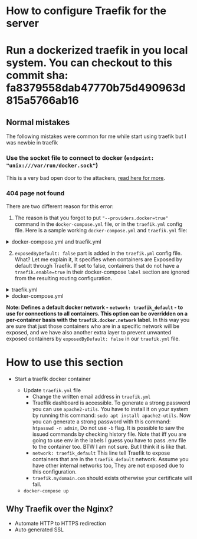 # How to configure Traefik for the server

# Run a dockerized traefik in you local system. You can checkout to this commit sha: fa8379558dab47770b75d490963d815a5766ab16

## Normal mistakes

The following mistakes were common for me while start using traefik but I was newbie in traefik

### Use the socket file to connect to docker (`endpoint: "unix:///var/run/docker.sock"`)

This is a very bad open door to the attackers, [read here for more](https://doc.traefik.io/traefik/providers/docker/#endpoint).

### 404 page not found

There are two different reason for this error:

1. The reason is that you forgot to put `"--providers.docker=true"` command in the `docker-compose.yml` file, or in the `traefik.yml` config file. Here is a sample working `docker-compose.yml` and `traefik.yml` file:

<details>
  <summary markdown="span">docker-compose.yml and traefik.yml</summary>

```yml
version: "3.7"

services:
  traefik:
    image: traefik:v2.6
    ports: - "80:80" - "8080:8080"
    volumes: - /var/run/docker.sock:/var/run/docker.sock - "./traefik.yml:/etc/traefik/traefik.yml:ro"
    networks: - traefik_default

  whoami:
    image: traefik/whoami:v1.8.0
    labels: - "traefik.http.routers.whoami.rule=Host(`whoami.docker.localhost`)"
    depends_on: - traefik
    networks: - traefik_default

networks:
  traefik_default:
    name: traefik_default
```

```yml
log:
  level: "DEBUG"
api:
  dashboard: true
  insecure: true
providers:
  docker:
    network: traefik_default
```

</details>

2. `exposedByDefault: false` part is added in the `traefik.yml` config file. What? Let me explain it, It specifies when containers are Exposed by default through Traefik. If set to false, containers that do not have a `traefik.enable=true` in their docker-compose `label` section are ignored from the resulting routing configuration.

<details>
  <summary markdown="span">traefik.yml</summary>

```yml
log:
  level: "DEBUG"
api:
  dashboard: true
  insecure: true
providers:
  docker:
    network: traefik_default
    exposedByDefault: false
```

</details>

<details>
  <summary markdown="span">docker-compose.yml</summary>

```yml
version: "3.7"

services:
  traefik:
    image: traefik:v2.6
    ports:
      - "80:80"
      - "8080:8080"
    volumes:
      - /var/run/docker.sock:/var/run/docker.sock
      - "./traefik.yml:/etc/traefik/traefik.yml:ro"
    scale: 1
    networks:
      - traefik_default
    healthcheck:
      test: ["CMD", "./traefik", "healthcheck", "--ping"]
      interval: 30s
      timeout: 3s
      retries: 30

  whoami:
    image: traefik/whoami:v1.8.0
    labels:
      - traefik.http.routers.whoami.rule=Host(`whoami.docker.localhost`)
      - traefik.enable=true
    depends_on:
      - traefik
    scale: 1
    networks:
      - traefik_default

networks:
  traefik_default:
    name: traefik_default
```

</details>

**Note: Defines a default docker network - `network: traefik_default` - to use for connections to all containers. This option can be overridden on a per-container basis with the `traefik.docker.network` label.** In this way you are sure that just those containers who are in a specific network will be exposed, and we have also another extra layer to prevent unwanted exposed containers by `exposedByDefault: false` in our `traefik.yml` file.

# How to use this section

- Start a traefik docker container

  - Update `traefik.yml` file
    - Change the written email address in `traefik.yml`
    - Traeffik dashboard is accessible. To generate a strong password you can use `apache2-utils`. You have to install it on your system by running this command: `sudo apt install apache2-utils`. Now you can generate a strong password with this command: `htpasswd -n admin`, Do not use `-b` flag. It is possible to saw the issued commands by checking history file. Note that iff you are going to use env in the labels I guess you have to pass .env file to the container too. BTW I am not sure. But I think it is like that.
    - `network: traefik_default`
      This line tell Traefik to expose containers that are in the `traefik_default` network. Assume you have other internal networks too, They are not exposed due to this configuration.
    - `traefik.mydomain.com` should exists otherwise your certificate will fail.
  - `docker-compose up`

## Why Traefik over the Nginx?

- Automate HTTP to HTTPS redirection
- Auto generated SSL
